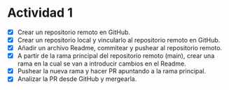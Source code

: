 # Actividad 1


- [x] Crear un repositorio remoto en GitHub.
- [x] Crear un repositorio local y vincularlo al repositorio remoto en GitHub.
- [x] Añadir un archivo Readme, commitear y pushear al repositorio remoto.
- [x] A partir de la rama principal del repositorio remoto (main), crear una rama en la cual se van a introducir cambios en el Readme.
- [x] Pushear la nueva rama y hacer PR apuntando a la rama principal.
- [x] Analizar la PR desde GitHub y mergearla.
